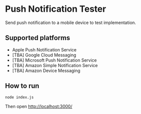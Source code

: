 # Push Notification Tester

Send push notification to a mobile device to test implementation.

## Supported platforms

* Apple Push Notification Service
* [TBA] Google Cloud Messaging
* [TBA] Microsoft Push Notification Service
* [TBA] Amazon Simple Notification Service
* [TBA] Amazon Device Messaging

## How to run

	node index.js
		
Then open [http://localhost:3000/](http://localhost:3000/)



